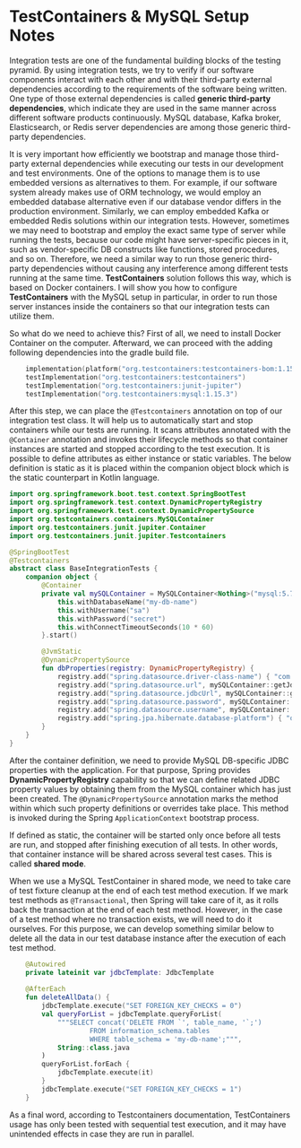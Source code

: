 # TestContainers  & MySQL Setup Notes

Integration tests are one of the fundamental building blocks of the testing pyramid. By using integration tests, we try 
to verify if our software components interact with each other and with their third-party external dependencies according 
to the requirements of the software being written. One type of those external dependencies is called 
**generic third-party dependencies**, which indicate they are used in the same manner across different software products 
continuously. MySQL database, Kafka broker, Elasticsearch, or Redis server dependencies are among those generic third-party 
dependencies.

It is very important how efficiently we bootstrap and manage those third-party external dependencies while executing our 
tests in our development and test environments. One of the options to manage them is to use embedded versions as 
alternatives to them. For example, if our software system already makes use of ORM technology, we would employ an embedded 
database alternative even if our database vendor differs in the production environment. Similarly, we can employ embedded 
Kafka or embedded Redis solutions within our integration tests. However, sometimes we may need to bootstrap and employ 
the exact same type of server while running the tests, because our code might have server-specific pieces in it, such as 
vendor-specific DB constructs like functions, stored procedures, and so on. Therefore, we need a similar way to run those 
generic third-party dependencies without causing any interference among different tests running at the same time. 
**TestContainers** solution follows this way, which is based on Docker containers. I will show you how to configure 
**TestContainers** with the MySQL setup in particular, in order to run those server instances inside the containers so 
that our integration tests can utilize them.

So what do we need to achieve this? First of all, we need to install Docker Container on the computer. Afterward, we can 
proceed with the adding following dependencies into the gradle build file.

```kotlin
    implementation(platform("org.testcontainers:testcontainers-bom:1.15.3"))
    testImplementation("org.testcontainers:testcontainers")
    testImplementation("org.testcontainers:junit-jupiter")
    testImplementation("org.testcontainers:mysql:1.15.3")
```

After this step, we can place the `@Testcontainers` annotation on top of our integration test class. It will help us to 
automatically start and stop containers while our tests are running. It scans attributes annotated with the `@Container` 
annotation and invokes their lifecycle methods so that container instances are started and stopped according to the test 
execution. It is possible to define attributes as either instance or static variables. The below definition is static as 
it is placed within the companion object block which is the static counterpart in Kotlin language.

```kotlin
import org.springframework.boot.test.context.SpringBootTest
import org.springframework.test.context.DynamicPropertyRegistry
import org.springframework.test.context.DynamicPropertySource
import org.testcontainers.containers.MySQLContainer
import org.testcontainers.junit.jupiter.Container
import org.testcontainers.junit.jupiter.Testcontainers

@SpringBootTest
@Testcontainers
abstract class BaseIntegrationTests {
    companion object {
        @Container
        private val mySQLContainer = MySQLContainer<Nothing>("mysql:5.7.33").apply {
            this.withDatabaseName("my-db-name")
            this.withUsername("sa")
            this.withPassword("secret")
            this.withConnectTimeoutSeconds(10 * 60)
        }.start()

        @JvmStatic
        @DynamicPropertySource
        fun dbProperties(registry: DynamicPropertyRegistry) {
            registry.add("spring.datasource.driver-class-name") { "com.mysql.cj.jdbc.Driver" }
            registry.add("spring.datasource.url", mySQLContainer::getJdbcUrl)
            registry.add("spring.datasource.jdbcUrl", mySQLContainer::getJdbcUrl)
            registry.add("spring.datasource.password", mySQLContainer::getPassword)
            registry.add("spring.datasource.username", mySQLContainer::getUsername)
            registry.add("spring.jpa.hibernate.database-platform") { "org.hibernate.dialect.MySQL57Dialect" }
        }
    }
}
```

After the container definition, we need to provide MySQL DB-specific JDBC properties with the application. For that purpose, 
Spring provides **DynamicPropertyRegistry** capability so that we can define related JDBC property values by obtaining 
them from the MySQL container which has just been created. The `@DynamicPropertySource` annotation marks the method within 
which such property definitions or overrides take place. This method is invoked during the Spring `ApplicationContext` 
bootstrap process.

If defined as static, the container will be started only once before all tests are run, and stopped after finishing 
execution of all tests. In other words, that container instance will be shared across several test cases. This is called 
**shared mode**.

When we use a MySQL TestContainer in shared mode, we need to take care of test fixture cleanup at the end of each test 
method execution. If we mark test methods as `@Transactional`, then Spring will take care of it, as it rolls back the 
transaction at the end of each test method. However, in the case of a test method where no transaction exists, we will 
need to do it ourselves. For this purpose, we can develop something similar below to delete all the data in our test 
database instance after the execution of each test method.

```kotlin
    @Autowired
    private lateinit var jdbcTemplate: JdbcTemplate
    
    @AfterEach
    fun deleteAllData() {
        jdbcTemplate.execute("SET FOREIGN_KEY_CHECKS = 0")
        val queryForList = jdbcTemplate.queryForList(
            """SELECT concat('DELETE FROM `', table_name, '`;')
                    FROM information_schema.tables
                    WHERE table_schema = 'my-db-name';""",
            String::class.java
        )
        queryForList.forEach {
            jdbcTemplate.execute(it)
        }
        jdbcTemplate.execute("SET FOREIGN_KEY_CHECKS = 1")
    }
```

As a final word, according to Testcontainers documentation, TestContainers usage has only been tested with sequential 
test execution, and it may have unintended effects in case they are run in parallel.